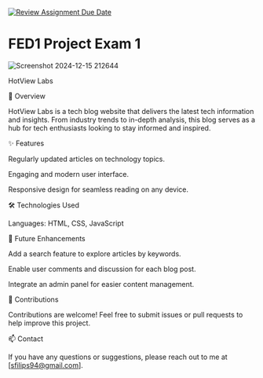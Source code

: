 [![Review Assignment Due Date](https://classroom.github.com/assets/deadline-readme-button-22041afd0340ce965d47ae6ef1cefeee28c7c493a6346c4f15d667ab976d596c.svg)](https://classroom.github.com/a/99-paxaL)
# FED1 Project Exam 1

![Screenshot 2024-12-15 212644](https://github.com/user-attachments/assets/b777a923-4d80-4fee-9a0e-5b127cb89c56)

HotView Labs


🌟 Overview

HotView Labs is a tech blog website that delivers the latest tech information and insights. From industry trends to in-depth analysis, this blog serves as a hub for tech enthusiasts looking to stay informed and inspired.

✨ Features

Regularly updated articles on technology topics.

Engaging and modern user interface.

Responsive design for seamless reading on any device.

🛠️ Technologies Used

Languages: HTML, CSS, JavaScript


📌 Future Enhancements

Add a search feature to explore articles by keywords.

Enable user comments and discussion for each blog post.

Integrate an admin panel for easier content management.

🙌 Contributions

Contributions are welcome! Feel free to submit issues or pull requests to help improve this project.

📫 Contact

If you have any questions or suggestions, please reach out to me at [sfilips94@gmail.com].

